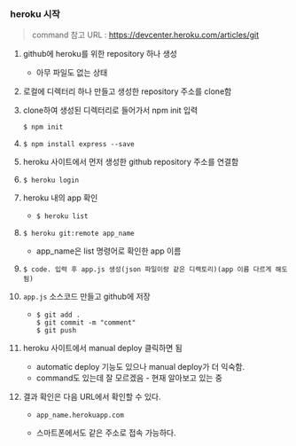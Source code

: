 ### heroku 시작

> command 참고 URL : https://devcenter.heroku.com/articles/git



1. github에 heroku를 위한 repository 하나 생성

   - 아무 파일도 없는 상태

   

2. 로컬에 디렉터리 하나 만들고 생성한 repository 주소를 clone함

   

3. clone하여 생성된 디렉터리로 들어가서 npm init 입력

   ```
   $ npm init
   ```

   

4. ```
   $ npm install express --save
   ```

   

5. heroku 사이트에서 먼저 생성한 github repository 주소를 연결함

   

6. ```
   $ heroku login
   ```

   

7. heroku 내의 app 확인

   - ```
     $ heroku list
     ```

   

8. ```
   $ heroku git:remote app_name
   ```

   - app_name은 list 명령어로 확인한 app 이름

   

9. ```
   $ code. 입력 후 app.js 생성(json 파일이랑 같은 디렉토리)(app 이름 다르게 해도 됨)
   ```

   

10. `app.js` 소스코드 만들고 github에 저장

    - ```
      $ git add .
      $ git commit -m "comment"
      $ git push
      ```

    

11. heroku 사이트에서 manual deploy 클릭하면 됨

    - automatic deploy 기능도 있으나 manual deploy가 더 익숙함.
    - command도 있는데 잘 모르겠음 - 현재 알아보고 있는 중

    

12. 결과 확인은 다음 URL에서 확인할 수 있다.

    - ```
      app_name.herokuapp.com
      ```

    - 스마트폰에서도 같은 주소로 접속 가능하다.

